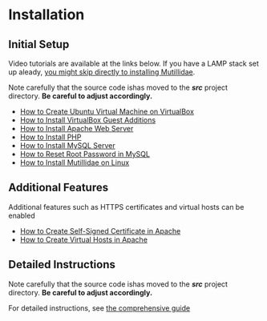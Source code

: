 # Installation

## Initial Setup

Video tutorials are available at the links below. If you have a LAMP stack set up
aleady, [you might skip directly to installing Mutillidae](https://www.youtube.com/watch?v=TcgeRab7ayM).

Note carefully that the source code ishas moved to the ***src*** project directory. **Be careful to adjust accordingly.**

* [How to Create Ubuntu Virtual Machine on VirtualBox](https://www.youtube.com/watch?v=Cazzls2sZVk)
* [How to Install VirtualBox Guest Additions](https://www.youtube.com/watch?v=8VCeFRwRmRU)
* [How to Install Apache Web Server](https://www.youtube.com/watch?v=cZtkVOHRYts)
* [How to Install PHP](https://www.youtube.com/watch?v=Z6IhGGxJidM)
* [How to Install MySQL Server](https://www.youtube.com/watch?v=PsfuaRySts4)
* [How to Reset Root Password in MySQL](https://www.youtube.com/watch?v=yHCUd_5A8vo)
* [How to Install Mutillidae on Linux](https://www.youtube.com/watch?v=TcgeRab7ayM)

## Additional Features

Additional features such as HTTPS certificates and virtual hosts can be enabled

* [How to Create Self-Signed Certificate in Apache](https://www.youtube.com/watch?v=sJd0ir9-jSc)
* [How to Create Virtual Hosts in Apache](https://www.youtube.com/watch?v=79mOiU3GfnQ)

## Detailed Instructions

Note carefully that the source code ishas moved to the ***src*** project directory. **Be careful to adjust accordingly.**

For detailed instructions, see [the comprehensive guide](https://www.youtube.com/playlist?list=PLZOToVAK85MqxEyrjINe-LwDMhxJJKzmm)
